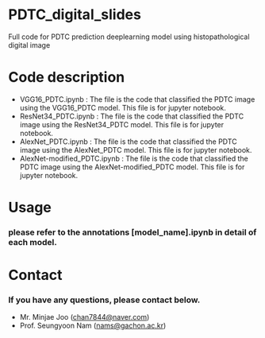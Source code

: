 # PDTC_digital_slides
Full code for PDTC prediction deeplearning model using histopathological digital image

# Code description
- VGG16_PDTC.ipynb : The file is the code that classified the PDTC image using the VGG16_PDTC model. This file is for jupyter notebook.
- ResNet34_PDTC.ipynb : The file is the code that classified the PDTC image using the ResNet34_PDTC model. This file is for jupyter notebook.
- AlexNet_PDTC.ipynb : The file is the code that classified the PDTC image using the AlexNet_PDTC model. This file is for jupyter notebook.
- AlexNet-modified_PDTC.ipynb : The file is the code that classified the PDTC image using the AlexNet-modified_PDTC model. This file is for jupyter notebook.

# Usage
### please refer to the annotations [model_name].ipynb in detail of each model.

# Contact
### If you have any questions, please contact below.
- Mr. Minjae Joo (chan7844@naver.com)
- Prof. Seungyoon Nam (nams@gachon.ac.kr)
